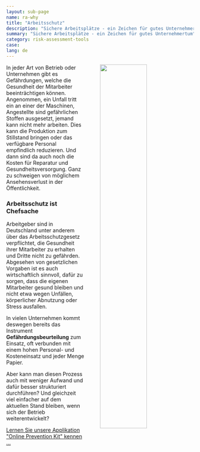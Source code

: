 ```yaml
---
layout: sub-page
name: ra-why
title: "Arbeitsschutz"
description: "Sichere Arbeitsplätze - ein Zeichen für gutes Unternehmertum"
summary: "Sichere Arbeitsplätze - ein Zeichen für gutes Unternehmertum"
category: risk-assessment-tools
case:
lang: de
---
```


<img src="/media/bridge-workers.jpg" style="width: 50%; margin: 0 0 2em 3em; float: right" />
In jeder Art von Betrieb oder Unternehmen gibt es Gefährdungen, welche die Gesundheit der Mitarbeiter beeinträchtigen können. Angenommen, ein Unfall tritt ein an einer der Maschinen, Angestellte sind gefährlichen Stoffen ausgesetzt, jemand kann nicht mehr arbeiten. Dies kann die Produktion zum Stillstand bringen oder das verfügbare Personal empfindlich reduzieren. Und dann sind da auch noch die Kosten für Reparatur und Gesundheitsversorgung. Ganz zu schweigen von möglichem Ansehensverlust in der Öffentlichkeit.


### Arbeitsschutz ist Chefsache

Arbeitgeber sind in Deutschland unter anderem über das Arbeitsschutzgesetz verpflichtet, die Gesundheit ihrer Mitarbeiter zu erhalten und Dritte nicht zu gefährden. Abgesehen von gesetzlichen Vorgaben ist es auch wirtschaftlich sinnvoll, dafür zu sorgen, dass die eigenen Mitarbeiter gesund bleiben und nicht etwa wegen Unfällen, körperlicher Abnutzung oder Stress ausfallen.

In vielen Unternehmen kommt deswegen bereits das Instrument **Gefährdungsbeurteilung** zum Einsatz, oft verbunden mit einem hohen Personal- und Kosteneinsatz und jeder Menge Papier.

Aber kann man diesen Prozess auch mit weniger Aufwand und dafür besser strukturiert durchführen? Und gleichzeit viel einfacher auf dem aktuellen Stand bleiben, wenn sich der Betrieb weiterentwickelt?


<a href="#definieren-und-anpacken" class="pat-scroll icon-right-open pat-button">Lernen Sie unsere Applikation "Online Prevention Kit" kennen  …</a>
